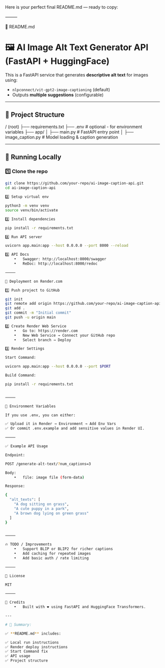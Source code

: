 Here is your perfect final README.md — ready to copy:

⸻

📄 README.md

# 🖼️ AI Image Alt Text Generator API (FastAPI + HuggingFace)

This is a FastAPI service that generates **descriptive alt text** for images using:

- `nlpconnect/vit-gpt2-image-captioning` (default)
- Outputs **multiple suggestions** (configurable)

---

## 🚀 Project Structure

/ (root)
├── requirements.txt
├── .env               # optional - for environment variables
├── app/
│   ├── main.py        # FastAPI entry point
│   ├── image_caption.py  # Model loading & caption generation

---

## 🏃 Running Locally

### 1️⃣ Clone the repo

```bash
git clone https://github.com/your-repo/ai-image-caption-api.git
cd ai-image-caption-api

2️⃣ Setup virtual env

python3 -m venv venv
source venv/bin/activate

3️⃣ Install dependencies

pip install -r requirements.txt

4️⃣ Run API server

uvicorn app.main:app --host 0.0.0.0 --port 8000 --reload

5️⃣ API Docs
	•	Swagger: http://localhost:8000/swagger
	•	ReDoc: http://localhost:8000/redoc

⸻

🚀 Deployment on Render.com

1️⃣ Push project to GitHub

git init
git remote add origin https://github.com/your-repo/ai-image-caption-api.git
git add .
git commit -m "Initial commit"
git push -u origin main

2️⃣ Create Render Web Service
	•	Go to: https://render.com
	•	New Web Service → Connect your GitHub repo
	•	Select branch → Deploy

3️⃣ Render Settings

Start Command:

uvicorn app.main:app --host 0.0.0.0 --port $PORT

Build Command:

pip install -r requirements.txt


⸻

📝 Environment Variables

If you use .env, you can either:

✅ Upload it in Render → Environment → Add Env Vars
✅ Or commit .env.example and add sensitive values in Render UI.

⸻

✅ Example API Usage

Endpoint:

POST /generate-alt-text/?num_captions=3

Body:
	•	file: image file (form-data)

Response:

{
  "alt_texts": [
    "A dog sitting on grass",
    "A cute puppy in a park",
    "A brown dog lying on green grass"
  ]
}


⸻

🔥 TODO / Improvements
	•	Support BLIP or BLIP2 for richer captions
	•	Add caching for repeated images
	•	Add basic auth / rate limiting

⸻

📜 License

MIT

⸻

🙌 Credits
	•	Built with ❤️ using FastAPI and HuggingFace Transformers.

---

# 🚀 Summary:

✅ **README.md** includes:

✅ Local run instructions  
✅ Render deploy instructions  
✅ Start Command fix  
✅ API usage  
✅ Project structure  

